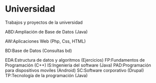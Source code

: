 # Universidad
Trabajos y proyectos de la universidad

ABD:Ampliación de Base de Datos (Java)

AW:Aplicaciones Web (Php, Css, HTML)

BD:Base de Datos (Consultas bd)

EDA:Estructura de datos y algoritmos (Ejercicios)
FP:Fundamentos de Programación (C++)
IS:Ingenieria del software (Java)
PAD:Programación para dispositivos moviles (Android)
SC:Software corporativo (Drupal)
TP:Tecnología de la programación (Java)
